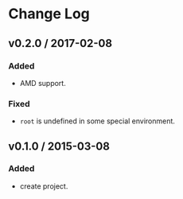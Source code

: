 # Change Log

## v0.2.0 / 2017-02-08
### Added
- AMD support.

### Fixed
- `root` is undefined in some special environment.

## v0.1.0 / 2015-03-08
### Added
- create project.
